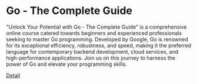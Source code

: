 # Go - The Complete Guide

"Unlock Your Potential with Go - The Complete Guide" is a comprehensive online course catered towards beginners and experienced professionals seeking to master Go programming. Developed by Google, Go is renowned for its exceptional efficiency, robustness, and speed, making it the preferred language for contemporary backend development, cloud services, and high-performance applications. Join us on this journey to harness the power of Go and elevate your programming skills. 

[Detail](https://eduitfree.com/courses/go-the-complete-guide)